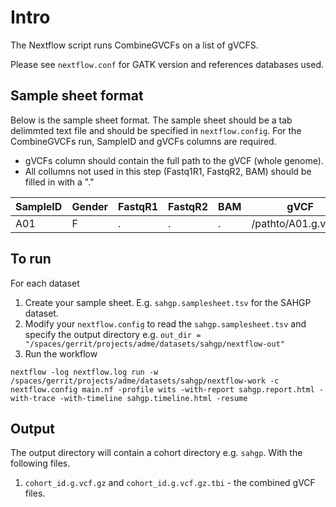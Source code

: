 # Intro

The Nextflow script runs CombineGVCFs on a list of gVCFS.

Please see `nextflow.conf` for GATK version and references databases used.

## Sample sheet format

Below is the sample sheet format. The sample sheet should be a tab delimmted text file and should be specified in `nextflow.config`.  For the CombineGVCFs run, SampleID and gVCFs columns are required.

- gVCFs column should contain the full path to the gVCF (whole genome). 
- All collumns not used in this step (Fastq1R1, FastqR2, BAM) should be filled in with a "."


| SampleID | Gender | FastqR1 | FastqR2 | BAM | gVCF |
| -------- | ------ | ------- | ------- | --- | ---- |
| A01      | F      | .       | .       | .   | /pathto/A01.g.vcf.gz |


## To run

For each dataset
1) Create your sample sheet. E.g. `sahgp.samplesheet.tsv` for the SAHGP dataset. 
2) Modify your `nextflow.config` to read the `sahgp.samplesheet.tsv` and specify the output directory e.g. `out_dir = "/spaces/gerrit/projects/adme/datasets/sahgp/nextflow-out"`
3) Run the workflow
```
nextflow -log nextflow.log run -w /spaces/gerrit/projects/adme/datasets/sahgp/nextflow-work -c nextflow.config main.nf -profile wits -with-report sahgp.report.html -with-trace -with-timeline sahgp.timeline.html -resume
```

## Output

The output directory will contain  a cohort directory e.g. `sahgp`. With the following files.

1. `cohort_id.g.vcf.gz` and `cohort_id.g.vcf.gz.tbi` - the combined gVCF files. 
